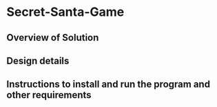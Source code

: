 # Secret-Santa-Game

Overview of Solution
---

Design details
---

Instructions to install and run the program and other requirements
---
